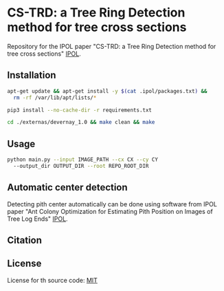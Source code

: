 # CS-TRD: a Tree Ring Detection method for tree cross sections

Repository for the IPOL paper "CS-TRD: a Tree Ring Detection method for tree cross
sections"
[IPOL][link_ipol_paper].

[link_ipol_paper]: https://ipolcore.ipol.im/demo/clientApp/demo.html?id=77777000390

## Installation
```bash
apt-get update && apt-get install -y $(cat .ipol/packages.txt) &&
  rm -rf /var/lib/apt/lists/* 
```

```bash
pip3 install --no-cache-dir -r requirements.txt
```
```bash
cd ./externas/devernay_1.0 && make clean && make
```

## Usage
```bash
python main.py --input IMAGE_PATH --cx CX --cy CY 
  --output_dir OUTPUT_DIR --root REPO_ROOT_DIR
```

## Automatic center detection
Detecting pith center automatically can be done using software from IPOL paper "Ant Colony Optimization for Estimating Pith Position on Images of Tree Log Ends" [IPOL][link_ipol_pith_paper].

[link_ipol_pith_paper]: https://www.ipol.im/pub/art/2022/338/?utm_source=doi

## Citation


## License
License for th source code: [MIT](./LICENSE)






